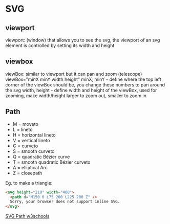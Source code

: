 # SVG

## viewport
viewport: (window) that allows you to see the svg, the viewport of an svg element is controlled by setting its width and height

## viewbox
viewBox: similar to viewport but it can pan and zoom (telescope)
  viewBox="minX minY width height"
    minX, minY - define where the top left corner of the viewBox should be, you change these numbers to pan around the svg
    width, height - define width and height of the viewBox, used for zooming, make width/height larger to zoom out, smaller to zoom in 

## Path
- M = moveto
- L = lineto
- H = horizontal lineto
- V = vertical lineto
- C = curveto
- S = smooth curveto
- Q = quadratic Bézier curve
- T = smooth quadratic Bézier curveto
- A = elliptical Arc
- Z = closepath

Eg. to make a triangle:
```html
<svg height="210" width="400">
  <path d="M150 0 L75 200 L225 200 Z" />
  Sorry, your browser does not support inline SVG.
</svg>
```
[SVG Path w3schools](https://www.w3schools.com/graphics/svg_path.asp)
